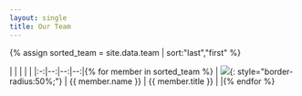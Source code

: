 ```yaml
---
layout: single
title: Our Team
---
```


{% assign sorted_team = site.data.team | sort:"last","first" %}

|   |   |   |     |
|:-:|--:|--:|--:|{% for member in sorted_team %}
| ![]({{member.photo}}){: style="border-radius:50%;"} |  {{ member.name }} | {{ member.title }} | <a href="{{member.linkedin}}"><i class="fab fa-linkedin"></i></a> <a href="{{member.web}}"><i class="fas fa-external-link-alt"></i></a> |{% endfor %}
